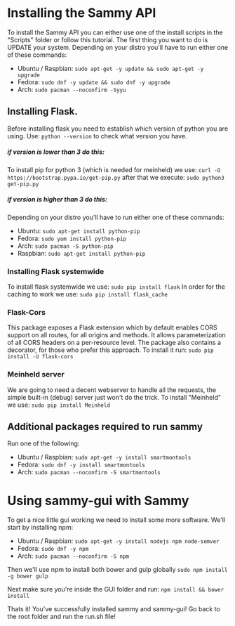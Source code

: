 # Installing the Sammy API

To install the Sammy API you can either use one of the install scripts in the "Scripts" folder or follow this tutorial.
The first thing you want to do is UPDATE your system. Depending on your distro you'll have to run either one of these commands:

- Ubuntu / Raspbian:   `sudo apt-get -y update && sudo apt-get -y upgrade`
- Fedora:   `sudo dnf -y update && sudo dnf -y upgrade`
- Arch:     `sudo pacman --noconfirm -Syyu`

## Installing Flask.
Before installing flask you need to establish which version of python you are using. 
Use: `python --version` to check what version you have.

##### if version is lower than 3 do this:
To install pip for python 3 (which is needed for meinheld) we use:
`curl -O https://bootstrap.pypa.io/get-pip.py`
after that we execute:
`sudo python3 get-pip.py`

##### if version is higher than 3 do this:
Depending on your distro you'll have to run either one of these commands:

- Ubuntu:   `sudo apt-get install python-pip`
- Fedora:   `sudo yum install python-pip`
- Arch:     `sudo pacman -S python-pip`
- Raspbian: `sudo apt-get install python-pip`


### Installing Flask systemwide
To install flask systemwide we use:
`sudo pip install flask`
In order for the caching to work we use:
`sudo pip install flask_cache`

### Flask-Cors
This package exposes a Flask extension which by default enables CORS support on all routes, for all origins and methods. It allows parameterization of all CORS headers on a per-resource level. The package also contains a decorator, for those who prefer this approach.
To install it run:
`sudo pip install -U flask-cors`

### Meinheld server
We are going to need a decent webserver to handle all the requests, the simple built-in (debug) server just won't do the trick.
To install "Meinheld" we use:
`sudo pip install Meinheld`


## Additional packages required to run sammy
Run one of the following:
- Ubuntu / Raspbian:   `sudo apt-get -y install smartmontools`
- Fedora:   `sudo dnf -y install smartmontools`
- Arch:     `sudo pacman --noconfirm -S smartmontools`


# Using sammy-gui with Sammy
To get a nice little gui working we need to install some more software.
We'll start by installing npm:

- Ubuntu / Raspbian:   `sudo apt-get -y install nodejs npm node-semver `
- Fedora:   `sudo dnf -y npm`
- Arch:     `sudo pacman --noconfirm -S npm`

Then we'll use npm to install both bower and gulp globally
`sudo npm install -g bower gulp`

Next make sure you're inside the GUI folder and run:
`npm install && bower install`

Thats it! You've successfully installed sammy and sammy-gui!
Go back to the root folder and run the run.sh file!